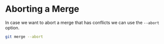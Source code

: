 # Aborting a Merge

In case we want to abort a merge that has conflicts we can use the `--abort` option.

```bash
git merge --abort
```
